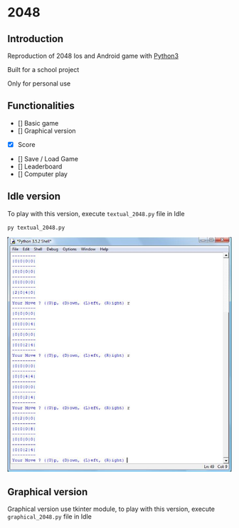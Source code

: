 # 2048

## Introduction
Reproduction of 2048 Ios and Android game with [Python3](https://www.python.org/downloads/)

Built for a school project

Only for personal use

## Functionalities
- [] Basic game
- [] Graphical version
- [x] Score
- [] Save / Load Game
- [] Leaderboard
- [] Computer play

## Idle version
To play with this version, execute `textual_2048.py` file in Idle
```
py textual_2048.py
```
![Idle version](img/idle.jpg)

## Graphical version
Graphical version use tkinter module, to play with this version, execute `graphical_2048.py` file in Idle